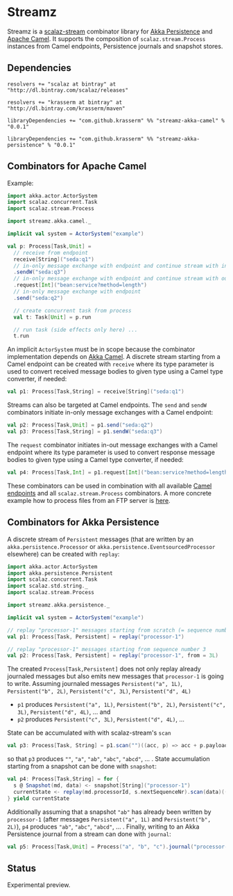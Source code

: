 Streamz
=======

Streamz is a [scalaz-stream](https://github.com/scalaz/scalaz-stream) combinator library for [Akka Persistence](http://doc.akka.io/docs/akka/2.3.3/scala/persistence.html) and [Apache Camel](http://camel.apache.org/). It supports the composition of ``scalaz.stream.Process`` instances from Camel endpoints, Persistence journals and snapshot stores.

Dependencies
------------

    resolvers += "scalaz at bintray" at "http://dl.bintray.com/scalaz/releases"

    resolvers += "krasserm at bintray" at "http://dl.bintray.com/krasserm/maven"

    libraryDependencies += "com.github.krasserm" %% "streamz-akka-camel" % "0.0.1"

    libraryDependencies += "com.github.krasserm" %% "streamz-akka-persistence" % "0.0.1"

Combinators for Apache Camel
----------------------------

Example: 

```scala
import akka.actor.ActorSystem
import scalaz.concurrent.Task
import scalaz.stream.Process

import streamz.akka.camel._

implicit val system = ActorSystem("example")

val p: Process[Task,Unit] =
  // receive from endpoint
  receive[String]("seda:q1")
  // in-only message exchange with endpoint and continue stream with in-message
  .sendW("seda:q3")
  // in-only message exchange with endpoint and continue stream with out-message
  .request[Int]("bean:service?method=length")
  // in-only message exchange with endpoint
  .send("seda:q2")

  // create concurrent task from process
  val t: Task[Unit] = p.run

  // run task (side effects only here) ...
  t.run
```

An implicit ``ActorSystem`` must be in scope  because the combinator implementation depends on [Akka Camel](http://doc.akka.io/docs/akka/2.3.3/scala/camel.html). A discrete stream starting from a Camel endpoint can be created with ``receive`` where its type parameter is used to convert received message bodies to given type using a Camel type converter, if needed:

```scala
val p1: Process[Task,String] = receive[String]("seda:q1")
```

Streams can also be targeted at Camel endpoints. The ``send`` and ``sendW`` combinators initiate in-only message exchanges with a Camel endpoint:

```scala
val p2: Process[Task,Unit] = p1.send("seda:q2")
val p3: Process[Task,String] = p1.sendW("seda:q3")
```
    
The ``request`` combinator initiates in-out message exchanges with a Camel endpoint where its type parameter is used to convert response message bodies to given type using a Camel type converter, if needed:

```scala
val p4: Process[Task,Int] = p1.request[Int]("bean:service?method=length")
```
   
These combinators can be used in combination with all available [Camel endpoints](http://camel.apache.org/components.html) and all ``scalaz.stream.Process`` combinators. A more concrete example how to process files from an FTP server is [here](https://github.com/krasserm/streamz/blob/master/streamz-akka-camel/src/test/scala/streamz/example/FtpExample.scala).

Combinators for Akka Persistence
--------------------------------

A discrete stream of ``Persistent`` messages (that are written by an ``akka.persistence.Processor`` or ``akka.persistence.EventsourcedProcessor`` elsewhere) can be created with ``replay``: 

```scala
import akka.actor.ActorSystem
import akka.persistence.Persistent
import scalaz.concurrent.Task
import scalaz.std.string._
import scalaz.stream.Process

import streamz.akka.persistence._

implicit val system = ActorSystem("example")

// replay "processor-1" messages starting from scratch (= sequence number 1)
val p1: Process[Task, Persistent] = replay("processor-1")

// replay "processor-1" messages starting from sequence number 3
val p2: Process[Task, Persistent] = replay("processor-1", from = 3L)
```

The created ``Process[Task,Persistent]`` does not only replay already journaled messages but also emits new messages that ``processor-1`` is going to write. Assuming journaled messages  ``Persistent("a", 1L)``, ``Persistent("b", 2L)``, ``Persistent("c", 3L)``, ``Persistent("d", 4L)``
 
- ``p1`` produces ``Persistent("a", 1L)``, ``Persistent("b", 2L)``, ``Persistent("c", 3L)``, ``Persistent("d", 4L)``, ... and 
- ``p2`` produces ``Persistent("c", 3L)``, ``Persistent("d", 4L)``, ... 

State can be accumulated with with scalaz-stream's ``scan``

```scala
val p3: Process[Task, String] = p1.scan("")((acc, p) => acc + p.payload)
```

so that ``p3`` produces ``""``, ``"a"``, ``"ab"``, ``"abc"``, ``"abcd"``, ... . State accumulation starting from a snapshot can be done with ``snapshot``:
 
```scala
val p4: Process[Task,String] = for {
  s @ Snapshot(md, data) <- snapshot[String]("processor-1")
  currentState <- replay(md.processorId, s.nextSequenceNr).scan(data)((acc, p) => acc + p.payload)
} yield currentState
```

Additionally assuming that a snapshot ``"ab"`` has already been written by ``processor-1`` (after messages ``Persistent("a", 1L)`` and ``Persistent("b", 2L)``), ``p4`` produces ``"ab"``, ``"abc"``, ``"abcd"``, ... . Finally, writing to an Akka Persistence journal from a stream can done with ``journal``:

```scala
val p5: Process[Task,Unit] = Process("a", "b", "c").journal("processor-2")
```

Status
------

Experimental preview.
